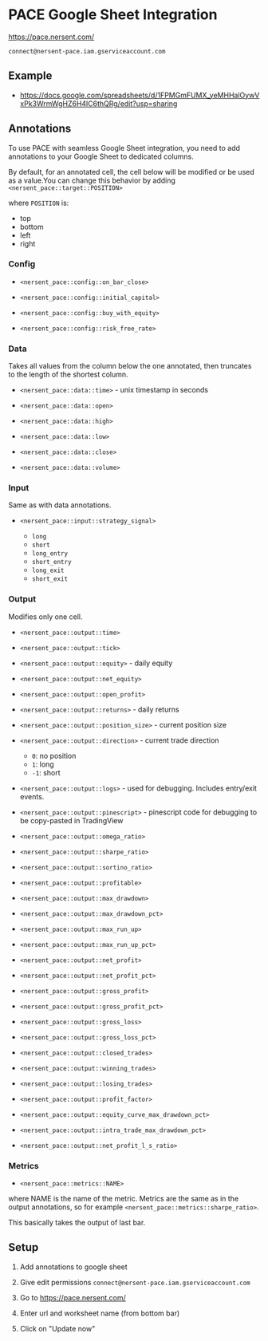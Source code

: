 # PACE Google Sheet Integration

https://pace.nersent.com/

`connect@nersent-pace.iam.gserviceaccount.com`

## Example

- https://docs.google.com/spreadsheets/d/1FPMGmFUMX_yeMHHalOywVxPk3WrmWgHZ6H4lC6thQRg/edit?usp=sharing

## Annotations

To use PACE with seamless Google Sheet integration, you need to add annotations to your Google Sheet to dedicated columns.

By default, for an annotated cell, the cell below will be modified or be used as a value.You can change this behavior by adding `<nersent_pace::target::POSITION>`

where `POSITION` is:

- top
- bottom
- left
- right

### Config

- `<nersent_pace::config::on_bar_close>`

- `<nersent_pace::config::initial_capital>`

- `<nersent_pace::config::buy_with_equity>`

- `<nersent_pace::config::risk_free_rate>`

### Data

Takes all values from the column below the one annotated, then truncates to the length of the shortest column.

- `<nersent_pace::data::time>` - unix timestamp in seconds

- `<nersent_pace::data::open>`

- `<nersent_pace::data::high>`

- `<nersent_pace::data::low>`

- `<nersent_pace::data::close>`

- `<nersent_pace::data::volume>`

### Input

Same as with data annotations.

- `<nersent_pace::input::strategy_signal>`

  - `long`
  - `short`
  - `long_entry`
  - `short_entry`
  - `long_exit`
  - `short_exit`

### Output

Modifies only one cell.

- `<nersent_pace::output::time>`

- `<nersent_pace::output::tick>`

- `<nersent_pace::output::equity>` - daily equity

- `<nersent_pace::output::net_equity>`

- `<nersent_pace::output::open_profit>`

- `<nersent_pace::output::returns>` - daily returns

- `<nersent_pace::output::position_size>` - current position size

- `<nersent_pace::output::direction>` - current trade direction

  - `0`: no position
  - `1`: long
  - `-1`: short

- `<nersent_pace::output::logs>` - used for debugging. Includes entry/exit events.

- `<nersent_pace::output::pinescript>` - pinescript code for debugging to be copy-pasted in TradingView

- `<nersent_pace::output::omega_ratio>`

- `<nersent_pace::output::sharpe_ratio>`

- `<nersent_pace::output::sortino_ratio>`

- `<nersent_pace::output::profitable>`

- `<nersent_pace::output::max_drawdown>`

- `<nersent_pace::output::max_drawdown_pct>`

- `<nersent_pace::output::max_run_up>`

- `<nersent_pace::output::max_run_up_pct>`

- `<nersent_pace::output::net_profit>`

- `<nersent_pace::output::net_profit_pct>`

- `<nersent_pace::output::gross_profit>`

- `<nersent_pace::output::gross_profit_pct>`

- `<nersent_pace::output::gross_loss>`

- `<nersent_pace::output::gross_loss_pct>`

- `<nersent_pace::output::closed_trades>`

- `<nersent_pace::output::winning_trades>`

- `<nersent_pace::output::losing_trades>`

- `<nersent_pace::output::profit_factor>`

- `<nersent_pace::output::equity_curve_max_drawdown_pct>`

- `<nersent_pace::output::intra_trade_max_drawdown_pct>`

- `<nersent_pace::output::net_profit_l_s_ratio>`

### Metrics

- `<nersent_pace::metrics::NAME>`

where NAME is the name of the metric. Metrics are the same as in the output annotations, so for example `<nersent_pace::metrics::sharpe_ratio>`.

This basically takes the output of last bar.

## Setup

1. Add annotations to google sheet

2. Give edit permissions
   `connect@nersent-pace.iam.gserviceaccount.com`

3. Go to
   https://pace.nersent.com/

4. Enter url and worksheet name (from bottom bar)

5. Click on "Update now"
